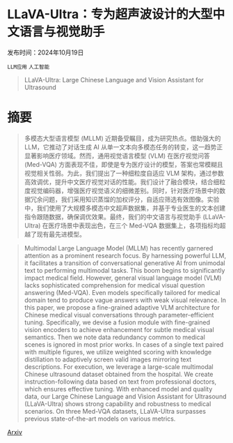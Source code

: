 # LLaVA-Ultra：专为超声波设计的大型中文语言与视觉助手

发布时间：2024年10月19日

`LLM应用` `人工智能`

> LLaVA-Ultra: Large Chinese Language and Vision Assistant for Ultrasound

# 摘要

> 多模态大型语言模型 (MLLM) 近期备受瞩目，成为研究热点。借助强大的 LLM，它推动了对话生成 AI 从单一文本向多模态任务的转变，这一趋势正显著影响医疗领域。然而，通用视觉语言模型 (VLM) 在医疗视觉问答 (Med-VQA) 方面表现不佳，即使是专为医疗设计的模型，答案也常模糊且视觉相关性弱。为此，我们提出了一种细粒度自适应 VLM 架构，通过参数高效调优，提升中文医疗视觉对话的性能。我们设计了融合模块，结合细粒度视觉编码器，增强医疗视觉语义的细微差别。同时，针对医疗场景中的数据冗余问题，我们采用知识蒸馏的加权评分，自适应筛选有效图像。实验中，我们使用了大规模多模态中文超声数据集，并基于专业医生的文本创建指令跟随数据，确保调优效果。最终，我们的中文语言与视觉助手 (LLaVA-Ultra) 在医疗场景中表现出色，在三个 Med-VQA 数据集上，各项指标均超越了现有最先进模型。

> Multimodal Large Language Model (MLLM) has recently garnered attention as a prominent research focus. By harnessing powerful LLM, it facilitates a transition of conversational generative AI from unimodal text to performing multimodal tasks. This boom begins to significantly impact medical field. However, general visual language model (VLM) lacks sophisticated comprehension for medical visual question answering (Med-VQA). Even models specifically tailored for medical domain tend to produce vague answers with weak visual relevance. In this paper, we propose a fine-grained adaptive VLM architecture for Chinese medical visual conversations through parameter-efficient tuning. Specifically, we devise a fusion module with fine-grained vision encoders to achieve enhancement for subtle medical visual semantics. Then we note data redundancy common to medical scenes is ignored in most prior works. In cases of a single text paired with multiple figures, we utilize weighted scoring with knowledge distillation to adaptively screen valid images mirroring text descriptions. For execution, we leverage a large-scale multimodal Chinese ultrasound dataset obtained from the hospital. We create instruction-following data based on text from professional doctors, which ensures effective tuning. With enhanced model and quality data, our Large Chinese Language and Vision Assistant for Ultrasound (LLaVA-Ultra) shows strong capability and robustness to medical scenarios. On three Med-VQA datasets, LLaVA-Ultra surpasses previous state-of-the-art models on various metrics.

[Arxiv](https://arxiv.org/abs/2410.15074)